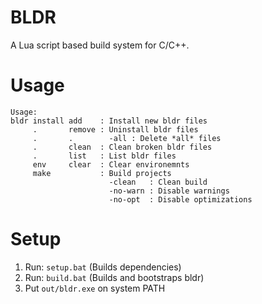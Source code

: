 # BLDR
A Lua script based build system for C/C++.

# Usage

```
Usage:
bldr install add    : Install new bldr files
     .       remove : Uninstall bldr files
     .       .        -all : Delete *all* files
     .       clean  : Clean broken bldr files
     .       list   : List bldr files
     env     clear  : Clear environemnts
     make           : Build projects
                      -clean   : Clean build
                      -no-warn : Disable warnings
                      -no-opt  : Disable optimizations
```

# Setup

1) Run: `setup.bat` (Builds dependencies)
2) Run: `build.bat` (Builds and bootstraps bldr)
3) Put `out/bldr.exe` on system PATH